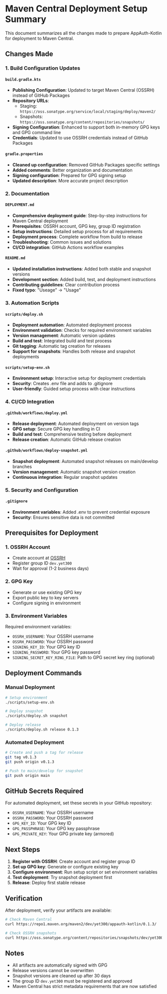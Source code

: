 # Maven Central Deployment Setup Summary

This document summarizes all the changes made to prepare AppAuth-Kotlin for deployment to Maven Central.

## Changes Made

### 1. Build Configuration Updates

#### `build.gradle.kts`
- **Publishing Configuration**: Updated to target Maven Central (OSSRH) instead of GitHub Packages
- **Repository URLs**: 
  - Staging: `https://oss.sonatype.org/service/local/staging/deploy/maven2/`
  - Snapshots: `https://oss.sonatype.org/content/repositories/snapshots/`
- **Signing Configuration**: Enhanced to support both in-memory GPG keys and GPG command line
- **Credentials**: Updated to use OSSRH credentials instead of GitHub Packages

#### `gradle.properties`
- **Cleaned up configuration**: Removed GitHub Packages specific settings
- **Added comments**: Better organization and documentation
- **Signing configuration**: Prepared for GPG signing setup
- **Updated description**: More accurate project description

### 2. Documentation

#### `DEPLOYMENT.md`
- **Comprehensive deployment guide**: Step-by-step instructions for Maven Central deployment
- **Prerequisites**: OSSRH account, GPG key, group ID registration
- **Setup instructions**: Detailed setup process for all requirements
- **Deployment process**: Complete workflow from build to release
- **Troubleshooting**: Common issues and solutions
- **CI/CD integration**: GitHub Actions workflow examples

#### `README.md`
- **Updated installation instructions**: Added both stable and snapshot versions
- **Development section**: Added build, test, and deployment instructions
- **Contributing guidelines**: Clear contribution process
- **Fixed typo**: "Useage" → "Usage"

### 3. Automation Scripts

#### `scripts/deploy.sh`
- **Deployment automation**: Automated deployment process
- **Environment validation**: Checks for required environment variables
- **Version management**: Automatic version updates
- **Build and test**: Integrated build and test process
- **Git tagging**: Automatic tag creation for releases
- **Support for snapshots**: Handles both release and snapshot deployments

#### `scripts/setup-env.sh`
- **Environment setup**: Interactive setup for deployment credentials
- **Security**: Creates .env file and adds to .gitignore
- **User-friendly**: Guided setup process with clear instructions

### 4. CI/CD Integration

#### `.github/workflows/deploy.yml`
- **Release deployment**: Automated deployment on version tags
- **GPG setup**: Secure GPG key handling in CI
- **Build and test**: Comprehensive testing before deployment
- **Release creation**: Automatic GitHub release creation

#### `.github/workflows/deploy-snapshot.yml`
- **Snapshot deployment**: Automated snapshot releases on main/develop branches
- **Version management**: Automatic snapshot version creation
- **Continuous integration**: Regular snapshot updates

### 5. Security and Configuration

#### `.gitignore`
- **Environment variables**: Added .env to prevent credential exposure
- **Security**: Ensures sensitive data is not committed

## Prerequisites for Deployment

### 1. OSSRH Account
- Create account at [OSSRH](https://oss.sonatype.org/)
- Register group ID `dev.yet300`
- Wait for approval (1-2 business days)

### 2. GPG Key
- Generate or use existing GPG key
- Export public key to key servers
- Configure signing in environment

### 3. Environment Variables
Required environment variables:
- `OSSRH_USERNAME`: Your OSSRH username
- `OSSRH_PASSWORD`: Your OSSRH password
- `SIGNING_KEY_ID`: Your GPG key ID
- `SIGNING_PASSWORD`: Your GPG key password
- `SIGNING_SECRET_KEY_RING_FILE`: Path to GPG secret key ring (optional)

## Deployment Commands

### Manual Deployment
```bash
# Setup environment
./scripts/setup-env.sh

# Deploy snapshot
./scripts/deploy.sh snapshot

# Deploy release
./scripts/deploy.sh release 0.1.3
```

### Automated Deployment
```bash
# Create and push a tag for release
git tag v0.1.3
git push origin v0.1.3

# Push to main/develop for snapshot
git push origin main
```

## GitHub Secrets Required

For automated deployment, set these secrets in your GitHub repository:

- `OSSRH_USERNAME`: Your OSSRH username
- `OSSRH_PASSWORD`: Your OSSRH password
- `GPG_KEY_ID`: Your GPG key ID
- `GPG_PASSPHRASE`: Your GPG key passphrase
- `GPG_PRIVATE_KEY`: Your GPG private key (armored)

## Next Steps

1. **Register with OSSRH**: Create account and register group ID
2. **Set up GPG key**: Generate or configure existing key
3. **Configure environment**: Run setup script or set environment variables
4. **Test deployment**: Try snapshot deployment first
5. **Release**: Deploy first stable release

## Verification

After deployment, verify your artifacts are available:

```bash
# Check Maven Central
curl https://repo1.maven.org/maven2/dev/yet300/appauth-kotlin/0.1.3/

# Check OSSRH snapshots
curl https://oss.sonatype.org/content/repositories/snapshots/dev/yet300/appauth-kotlin/
```

## Notes

- All artifacts are automatically signed with GPG
- Release versions cannot be overwritten
- Snapshot versions are cleaned up after 30 days
- The group ID `dev.yet300` must be registered and approved
- Maven Central has strict metadata requirements that are now satisfied
